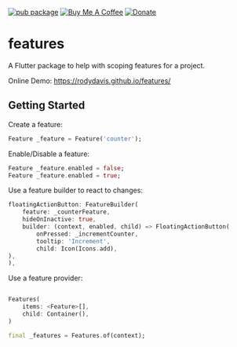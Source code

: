 [![pub package](https://img.shields.io/pub/v/settings_gen.svg?label=features&color=blue)](https://pub.dartlang.org/packages/features)
[![Buy Me A Coffee](https://img.shields.io/badge/Donate-Buy%20Me%20A%20Coffee-yellow.svg)](https://www.buymeacoffee.com/rodydavis)
[![Donate](https://img.shields.io/badge/Donate-PayPal-green.svg)](https://www.paypal.com/cgi-bin/webscr?cmd=_s-xclick&hosted_button_id=WSH3GVC49GNNJ)

# features

A Flutter package to help with scoping features for a project.

Online Demo: https://rodydavis.github.io/features/

## Getting Started

Create a feature:

```dart
Feature _feature = Feature('counter');
```

Enable/Disable a feature:

```dart
Feature _feature.enabled = false;
Feature _feature.enabled = true;
```

Use a feature builder to react to changes:

```dart
floatingActionButton: FeatureBuilder(
    feature: _counterFeature,
    hideOnInactive: true,
    builder: (context, enabled, child) => FloatingActionButton(
        onPressed: _incrementCounter,
        tooltip: 'Increment',
        child: Icon(Icons.add),
),
),
```

Use a feature provider:

```dart

Features(
    items: <Feature>[],
    child: Container(),
)

final _features = Features.of(context);

```
